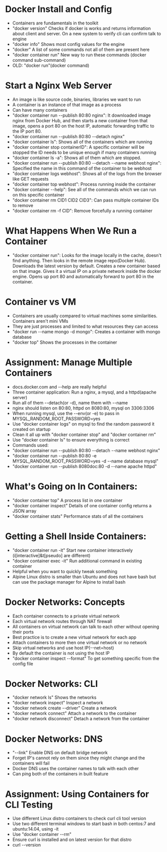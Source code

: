 # Docker Install and Config
- Containers are fundamentals in the toolkit 
- "docker version" Checks if docker is works and returns information about client and server. On a new system to verify cli can confirm talk to engine 
- "docker info" Shows most config values for the engine 
- "docker" A list of some commands not all of them are present here
- "docker container run" New way to run these commands (docker command sub-command) 
- OLD: "docker run"(docker command)

# Start a Nginx Web Server
- An image is like source code, binaries, libraries we want to run
- A container is an instance of that image as a process 
- Can have many containers
- "docker container run --publish 80:80 nginx": It downloaded image nginx from Docker Hub, and then starts a new container from that image, opens a port 80 on the host IP, automatic forwarding traffic to the IP port 80.
- "docker container run --publish 80:80 --detach nginx"
- "docker container ls": Shows all of the containers which are running
- "docker container stop containerID": A specific container will be stopped the ID needs to be unique enough if many containers running 
- "docker container ls -a": Shows all of them which are stopped. 
- "docker container run --publish 80:80 --detach --name webhost nginx": Specified the name in this command of the container to be webhost 
- "docker container logs webhost": Shows all of the logs from the browser like GET requests 
- "docker container top webhost": Process running inside the container 
- "docker container --help": See all of the commands which we can run on this specific container 
- "docker container rm CID1 CID2 CID3": Can pass multiple container IDs to remove 
- "docker container rm -f CID": Remove forcefully a running container 

# What Happens When We Run a Container
- "docker container run": Looks for the image locally in the cache, doesn't find anything. Then looks in the remote image repo(Docker Hub). Downloads the latest version by default. Creates a new container based on that image. Gives it a virtual IP on a private network inside the docker engine. Opens up port 80 and automatically forward to port 80 in the container. 

# Container vs VM
- Containers are usually compared to virtual machines some similarities. Containers aren't mini VMs
- They are just processes and limited to what resources they can access 
- "docker run --name mongo -d mongo": Creates a container with mongo database
- "docker top" Shows the processes in the container 
  
# Assignment: Manage Multiple Containers
- docs.docker.com and --help are really helpful
- Three container application: Run a nginx, a mysql, and a httpd(apache server)
- Run all of them --detach(or -d), name them with --name
- nginx should listen on 80:80, httpd on 8080:80, mysql on 3306:3306
- When running mysql, use the --env(or -e) to pass in MYSQL_RANDOM_ROOT_PASSWORD=yes
- Use "docker container logs" on mysql to find the random password it created on startup
- Clean it all up with "docker container stop" and "docker container rm"
- Use "docker container ls" to ensure everything is correct 
- Commands used:
- "docker container run --publish 80:80 --detach --name webhost nginx"
- "docker container run --publish 80:80 -e MYSQL_RANDOM_ROOT_PASSWORD=yes -d --name database mysql"
- "docker container run --publish 8080doc:80 -d --name apache httpd"
  
# What's Going on In Containers:
- "docker container top" A process list in one container
- "docker container inspect" Details of one container config returns a JSON array
- "docker container stats" Performance stats of all the containers

# Getting a Shell Inside Containers:
- "docker container run -it" Start new container interactively (i[interactive]&t[pseudo] are different) 
- "docker container exec -it" Run additional command in existing container
- Helpful when you want to quickly tweak something 
- Alpine Linux distro is smaller than Ubuntu and does not have bash but can use the package manager for Alpine to install bash

# Docker Networks: Concepts
- Each container connects to a private virtual network
- Each virtual network routes through NAT firewall
- All containers on virtual network can talk to each other without opening their ports
- Best practice is to create a new virtual network for each app
- Attach containers to more then one virtual network or no network
- Skip virtual networks and use host IP(--net=host)
- By default the container is not using the host IP
- "docker container inspect --format" To get something specific from the config file

# Docker Networks: CLI
- "docker network ls" Shows the networks
- "docker network inspect" Inspect a network
- "docker network create --driver" Create a network 
- "docker network connect" Attach a network to the container
- "docker network disconnect" Detach a network from the container

# Docker Networks: DNS 
- "--link" Enable DNS on default bridge network
- Forget IP's cannot rely on them since they might change and the containers will fail
- Docker DNS uses the container names to talk with each other
- Can ping both of the containers in built feature

# Assignment: Using Containers for CLI Testing
- Use different Linux distro containers to check curl cli tool version 
- Use two different terminal windows to start bash in both centos:7 and ubuntu:14.04, using -it
- Use "docker container --rm"
- Ensure curl is installed and on latest version for that distro 
- curl --version